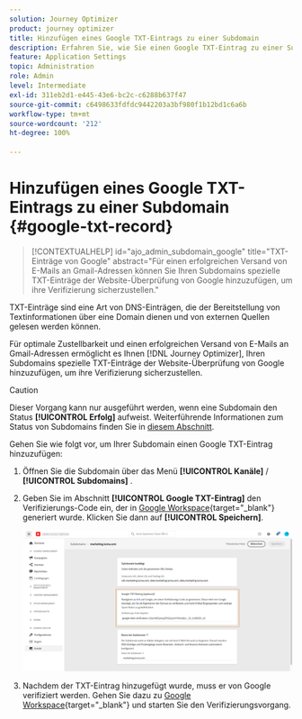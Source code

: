 ```yaml
---
solution: Journey Optimizer
product: journey optimizer
title: Hinzufügen eines Google TXT-Eintrags zu einer Subdomain
description: Erfahren Sie, wie Sie einen Google TXT-Eintrag zu einer Subdomain hinzufügen
feature: Application Settings
topic: Administration
role: Admin
level: Intermediate
exl-id: 311eb2d1-e445-43e6-bc2c-c6288b637f47
source-git-commit: c6498633fdfdc9442203a3bf980f1b12bd1c6a6b
workflow-type: tm+mt
source-wordcount: '212'
ht-degree: 100%

---
```


# Hinzufügen eines Google TXT-Eintrags zu einer Subdomain {#google-txt-record}

>[!CONTEXTUALHELP]
>id="ajo_admin_subdomain_google"
>title="TXT-Einträge von Google"
>abstract="Für einen erfolgreichen Versand von E-Mails an Gmail-Adressen können Sie Ihren Subdomains spezielle TXT-Einträge der Website-Überprüfung von Google hinzuzufügen, um ihre Verifizierung sicherzustellen."

TXT-Einträge sind eine Art von DNS-Einträgen, die der Bereitstellung von Textinformationen über eine Domain dienen und von externen Quellen gelesen werden können.

Für optimale Zustellbarkeit und einen erfolgreichen Versand von E-Mails an Gmail-Adressen ermöglicht es Ihnen [!DNL Journey Optimizer], Ihren Subdomains spezielle TXT-Einträge der Website-Überprüfung von Google hinzuzufügen, um ihre Verifizierung sicherzustellen.

>[!CAUTION]
>
> Dieser Vorgang kann nur ausgeführt werden, wenn eine Subdomain den Status **[!UICONTROL Erfolg]** aufweist. Weiterführende Informationen zum Status von Subdomains finden Sie in [diesem Abschnitt](about-subdomain-delegation.md#access-delegated-subdomains).

Gehen Sie wie folgt vor, um Ihrer Subdomain einen Google TXT-Eintrag hinzuzufügen:

1. Öffnen Sie die Subdomain über das Menü **[!UICONTROL Kanäle]** / **[!UICONTROL Subdomains]** .

1. Geben Sie im Abschnitt **[!UICONTROL Google TXT-Eintrag]** den Verifizierungs-Code ein, der in [Google Workspace](https://support.google.com/a/answer/183895){target=&quot;_blank&quot;}<!--G Suite Admin tools--> generiert wurde. Klicken Sie dann auf **[!UICONTROL Speichern]**.

   ![](assets/subdomain-google-txt.png)

1. Nachdem der TXT-Eintrag hinzugefügt wurde, muss er von Google verifiziert werden. Gehen Sie dazu zu [Google Workspace](https://support.google.com/a/answer/183895){target=&quot;_blank&quot;}<!--G Suite Admin tools--> und starten Sie den Verifizierungsvorgang.
